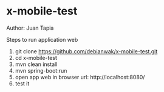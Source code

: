# x-mobile-test
Author: Juan Tapia

Steps to run application web

1. git clone https://github.com/debianwak/x-mobile-test.git
2. cd x-mobile-test
3. mvn clean install
4. mvn spring-boot:run
5. open app web in browser url: http://localhost:8080/
6. test it
